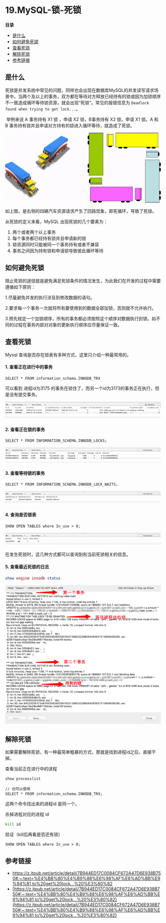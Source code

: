 # 19.MySQL-锁-死锁

**目录**

- [是什么](#是什么)
- [如何避免死锁](#如何避免死锁)
- [查看死锁](#查看死锁)
- [解除死锁](#解除死锁)
- [参考链接](#参考链接)





## 是什么

​		死锁是并发系统中常见的问题，同样也会出现在数据库MySQL的并发读写请求场景中。当两个及以上的事务，双方都在等待对方释放已经持有的锁或因为加锁顺序不一致造成循环等待锁资源，就会出现“死锁”。常见的报错信息为 `Deadlock found when trying to get lock...`。

​		举例来说 A 事务持有 X1 锁 ，申请 X2 锁，B事务持有 X2 锁，申请 X1 锁。A 和 B 事务持有锁并且申请对方持有的锁进入循环等待，就造成了死锁。

![img](https://github.com/affectalways/Flee-as-a-bird-to-your-mountain/blob/main/MySQL/pictures/14.%E6%AD%BB%E9%94%81.jpg?raw=true)

如上图，是右侧的四辆汽车资源请求产生了回路现象，即死循环，导致了死锁。



从死锁的定义来看，MySQL 出现死锁的几个要素为：

1. 两个或者两个以上事务
2. 每个事务都已经持有锁并且申请新的锁
3. 锁资源同时只能被同一个事务持有或者不兼容
4. 事务之间因为持有锁和申请锁导致彼此循环等待



## 如何避免死锁

阻止死锁的途径就是避免满足死锁条件的情况发生，为此我们在开发的过程中需要遵循如下原则：

1.尽量避免并发的执行涉及到修改数据的语句。

2.要求每一个事务一次就将所有要使用到的数据全部加锁，否则就不允许执行。

3.预先规定一个加锁顺序，所有的事务都必须按照这个顺序对数据执行封锁。如不同的过程在事务内部对对象的更新执行顺序应尽量保证一致。



## 查看死锁

Mysql 查询是否存在锁表有多种方式，这里只介绍一种最常用的。

#### 1. 查看正在进行中的事务

```n1ql
SELECT * FROM information_schema.INNODB_TRX
```

可以看到 进程id为3175 的事务在锁住了，而另一个id为3173的事务正在执行，但是没有提交事务。

![img](https://github.com/affectalways/Flee-as-a-bird-to-your-mountain/blob/main/MySQL/pictures/19.MySQL-%E9%94%81-%E6%AD%BB%E9%94%811.png?raw=true)

#### 2. 查看正在锁的事务

```n1ql
SELECT * FROM INFORMATION_SCHEMA.INNODB_LOCKS;
```

![img](https://github.com/affectalways/Flee-as-a-bird-to-your-mountain/blob/main/MySQL/pictures/19.MySQL-%E9%94%81-%E6%AD%BB%E9%94%812.png?raw=true)

#### 3. 查看等待锁的事务

```n1ql
SELECT * FROM INFORMATION_SCHEMA.INNODB_LOCK_WAITS;
```

![img](https://github.com/affectalways/Flee-as-a-bird-to-your-mountain/blob/main/MySQL/pictures/19.MySQL-%E9%94%81-%E6%AD%BB%E9%94%813.png?raw=true)

#### 4. 查询是否锁表

```pgsql
SHOW OPEN TABLES where In_use > 0;
```

![img](https://github.com/affectalways/Flee-as-a-bird-to-your-mountain/blob/main/MySQL/pictures/19.MySQL-%E9%94%81-%E6%AD%BB%E9%94%814.png?raw=true)

在发生死锁时，这几种方式都可以查询到和当前死锁相关的信息。

#### 5. 查看最近死锁的日志

```maxima
show engine innodb status
```

![img](https://github.com/affectalways/Flee-as-a-bird-to-your-mountain/blob/main/MySQL/pictures/19.MySQL-%E9%94%81-%E6%AD%BB%E9%94%815.png?raw=true)



## 解除死锁

如果需要解除死锁，有一种最简单粗暴的方式，那就是找到进程id之后，直接干掉。

查看当前正在进行中的进程

```gauss
show processlist

// 也可以使用
SELECT * FROM information_schema.INNODB_TRX;
```

这两个命令找出来的进程id 是同一个。

杀掉进程对应的进程 id

```bash
kill id
```

验证（kill后再看是否还有锁）

```pgsql
SHOW OPEN TABLES where In_use > 0;
```



## 参考链接

- https://z.itpub.net/article/detail/7B944ED17C0084CF672A47D6E938B750#:~:text=%E4%BB%80%E4%B9%88%E6%98%AF%E6%AD%BB%E9%94%81,to%20get%20lock...%20%E3%80%82
- [https://z.itpub.net/article/detail/7B944ED17C0084CF672A47D6E938B750#:~:text=%E4%BB%80%E4%B9%88%E6%98%AF%E6%AD%BB%E9%94%81,to%20get%20lock...%20%E3%80%82](https://z.itpub.net/article/detail/7B944ED17C0084CF672A47D6E938B750#:~:text=%E4%BB%80%E4%B9%88%E6%98%AF%E6%AD%BB%E9%94%81,to%20get%20lock...%20%E3%80%82)


